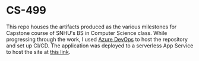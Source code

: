 # CS-499

This repo houses the artifacts produced as the various milestones for Capstone course of SNHU's BS in Computer Science class. While progressing through the work, I used [Azure DevOps](https://mikedarling.visualstudio.com/CS499) to host the repository and set up CI/CD. The application was deployed to a serverless App Service to host the site at [this link](http://grazioso.azurewebsites.net/).

